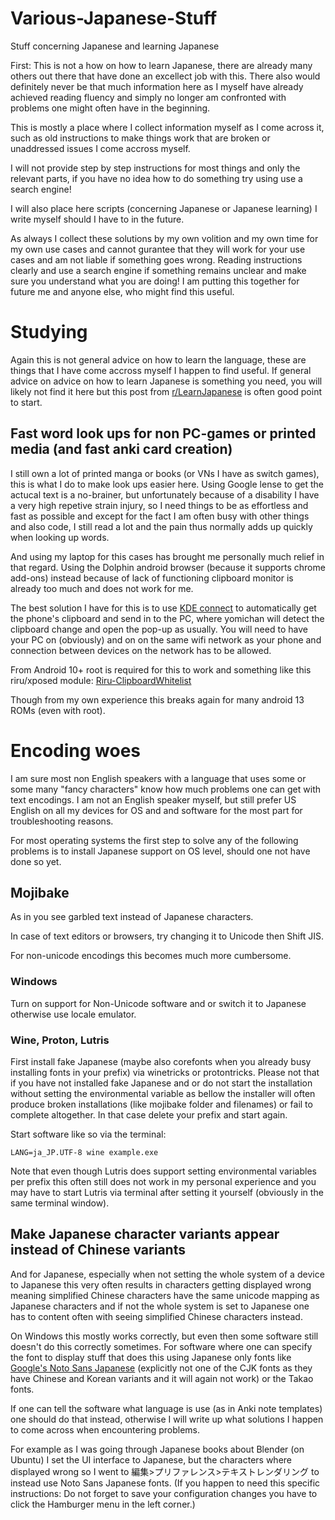 # Various-Japanese-Stuff
Stuff concerning Japanese and learning Japanese

First: This is not a how on how to learn Japanese, there are already many others out there that have done an excellect job with this.
There also would definitely never be that much information here as I myself have already achieved reading fluency and simply no longer am confronted with problems one might often have in the beginning.

This is mostly a place where I collect information myself as I come across it, such as old instructions to make things work that are broken or unaddressed issues I come accross myself.

I will not provide step by step instructions for most things and only the relevant parts, if you have no idea how to do something try using use a search engine!

I will also place here scripts (concerning Japanese or Japanese learning) I write myself should I have to in the future.

As always I collect these solutions by my own volition and my own time for my own use cases and cannot gurantee that they will work for your use cases and am not liable if something goes wrong.
Reading instructions clearly and use a search engine if something remains unclear and make sure you understand what you are doing!
I am putting this together for future me and anyone else, who might find this useful.

# Studying

Again this is not general advice on how to learn the language, these are things that I have come accross myself I happen to find useful.
If general advice on advice on how to learn Japanese is something you need, you will likely not find it here but this post from [r/LearnJapanese](https://www.reddit.com/r/LearnJapanese/wiki/index/startersguide/) is often good point to start.

## Fast word look ups for non PC-games or printed media (and fast anki card creation)
I still own a lot of printed manga or books (or VNs I have as switch games), this is what I do to make look ups easier here.
Using Google lense to get the actucal text is a no-brainer, but unfortunately because of a disability I have a very high repetive strain injury, so I need things to be as effortless and fast as possible and except for the fact I am often busy with other things and also code, I still read a lot and the pain thus normally adds up quickly when looking up words. 

And using my laptop for this cases has brought me personally much relief in that regard.
Using the Dolphin android browser (because it supports chrome add-ons) instead because of lack of functioning clipboard monitor is already too much and does not work for me.

The best solution I have for this is to use [KDE connect](https://kdeconnect.kde.org/) to automatically get the phone's clipboard and send in to the PC, where yomichan will detect the clipboard change and open the pop-up as usually. You will need to have your PC on (obviously) and on on the same wifi network as your phone and connection between devices on the network has to be allowed.

From Android 10+ root is required for this to work and something like this riru/xposed module: [Riru-ClipboardWhitelist](https://github.com/Kr328/Riru-ClipboardWhitelist) 

Though from my own experience this breaks again for many android 13 ROMs (even with root).

# Encoding woes

I am sure most non English speakers with a language that uses some or some many "fancy characters" know how much problems one can get with text encodings.
I am not an English speaker myself, but still prefer US English on all my devices for OS and and software for the most part for troubleshooting reasons.

For most operating systems the first step to solve any of the following problems is to install Japanese support on OS level, should one not have done so yet.

## Mojibake

As in you see garbled text instead of Japanese characters.

In case of text editors or browsers, try changing it to Unicode then Shift JIS.

For non-unicode encodings this becomes much more cumbersome.

### Windows
Turn on support for Non-Unicode software and or switch it to Japanese otherwise use locale emulator.

### Wine, Proton, Lutris
First install fake Japanese (maybe also corefonts when you already busy installing fonts in your prefix) via winetricks or protontricks.
Please not that if you have not installed fake Japanese and or do not start the installation without setting the environmental variable as bellow the installer will often produce broken installations (like mojibake folder and filenames) or fail to complete altogether. In that case delete your prefix and start again.

Start software like so via the terminal: 
```
LANG=ja_JP.UTF-8 wine example.exe
```
Note that even though Lutris does support setting environmental variables per prefix this often still does not work in my personal experience and you may have to start Lutris via terminal after setting it yourself (obviously in the same terminal window).

## Make Japanese character variants appear instead of Chinese variants
And for Japanese, especially when not setting the whole system of a device to Japanese this very often results in characters getting displayed wrong meaning simplified Chinese characters have the same unicode mapping as Japanese characters and if not the whole system is set to Japanese one has to content often with seeing simplified Chinese characters instead. 

On Windows this mostly works correctly, but even then some software still doesn't do this correctly sometimes. 
For software where one can specify the font to display stuff that does this using Japanese only fonts like [Google's Noto Sans Japanese](https://fonts.google.com/noto/specimen/Noto+Sans+JP) (explicitly not one of the CJK fonts as they have Chinese and Korean variants and it will again not work) or the Takao fonts.

If one can tell the software what language is use (as in Anki note templates) one should do that instead, otherwise I will write up what solutions I happen to come across when encountering problems.

For example as I was going through Japanese books about Blender (on Ubuntu) I set the UI interface to Japanese, but the characters where displayed wrong so I went to 編集>プリファレンス>テキストレンダリング to instead use Noto Sans Japanese fonts. (If you happen to need this specific instructions: Do not forget to save your configuration changes you have to click the Hamburger menu in the left corner.)
